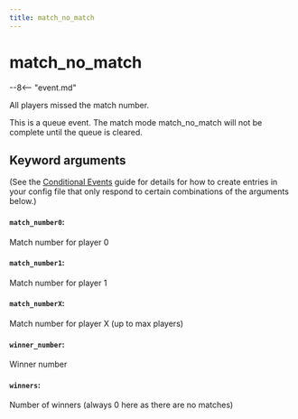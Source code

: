 ```yaml
---
title: match_no_match
---
```


# match_no_match


--8<-- "event.md"

All players missed the match number.

This is a queue event. The match mode match_no_match
will not be complete until the queue is cleared.

## Keyword arguments

(See the [Conditional Events](overview/conditional.md)
guide for details for how to create entries in your config file that
only respond to certain combinations of the arguments below.)

#### `match_number0`:

Match number for player 0

#### `match_number1`:

Match number for player 1

#### `match_numberX`:

Match number for player X (up to max players)

#### `winner_number`:

Winner number

#### `winners`:

Number of winners (always 0 here as there are no matches)
